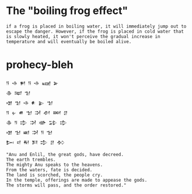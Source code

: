 # The "boiling frog effect" 
	if a frog is placed in boiling water, it will immediately jump out to escape the danger. However, if the frog is placed in cold water that is slowly heated, it won't perceive the gradual increase in temperature and will eventually be boiled alive.

# prohecy-bleh
	𒀀 𒈾 𒂍 𒀀 𒈾 𒍢 𒅕
	𒆠 𒉈 𒈠
	𒌝 𒈠 𒈾 𒀭 𒉌 𒈠
	𒀀 𒉡 𒌑 𒈠 𒋫 𒀠 𒇷 𒆪
	𒆠 𒀀 𒄠 𒋫 𒀝 𒁉 𒄠
	𒌝 𒈠 𒀜 𒋫 𒀀 𒈠
	𒄖 𒁀 𒊑 𒁕 𒄠 𒆪 𒁴

	"Anu and Enlil, the great gods, have decreed.
	The earth trembles.
	The mighty Anu speaks to the heavens.
	From the waters, fate is decided.
	The land is scorched, the people cry.
	In the temple, offerings are made to appease the gods.
	The storms will pass, and the order restored."